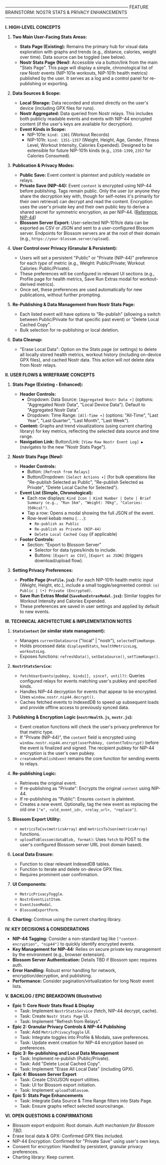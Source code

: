 \
────────────────────────────────────────
FEATURE BRAINSTORM: NOSTR STATS & PRIVACY ENHANCEMENTS
────────────────────────────────────────

**I. HIGH-LEVEL CONCEPTS**

1.  **Two Main User-Facing Stats Areas:**
    *   **Stats Page (Existing):** Remains the primary hub for visual data exploration with graphs and trends (e.g., distance, calories, weight over time). Data source can be toggled (see below).
    *   **Nostr Stats Page (New):** Accessible via a button/link from the main "Stats Page". This page will display a simple, chronological list of raw Nostr events (NIP-101e workouts, NIP-101h health metrics) published by the user. It serves as a log and a control panel for re-publishing or exporting.

2.  **Data Sources & Scope:**
    *   **Local Storage:** Data recorded and stored directly on the user's device (including GPX files for runs).
    *   **Nostr Aggregated:** Data queried from Nostr relays. This includes both publicly readable events and events with NIP-44 encrypted content (if the user's keys are available for decryption).
    *   **Event Kinds in Scope:**
        *   NIP-101e: `kind: 1301` (Workout Records)
        *   NIP-101h: `kind: 1351-1357` (Weight, Height, Age, Gender, Fitness Level, Workout Intensity, Calories Expended). Designed to be extensible for future NIP-101h kinds (e.g., `1358-1399`, `2357` for Calories Consumed).

3.  **Publication & Privacy Modes:**
    *   **Public Save:** Event content is plaintext and publicly readable on relays.
    *   **Private Save (NIP-44):** Event `content` is encrypted using NIP-44 before publishing. Tags remain public. Only the user (or anyone they share the decryption key with, though for self-notes it's primarily for their own retrieval) can decrypt and read the content. Encryption uses the user's private key and their own public key to derive a shared secret for symmetric encryption, as per NIP-44. ([Reference: NIP-44](https://github.com/nostr-protocol/nips/blob/master/44.md))
    *   **Blossom Server Export:** User-selected NIP-101h/e data can be exported as CSV or JSON and sent to a user-configured Blossom server. Endpoints for Blossom servers are at the root of their domain (e.g., `https://your-blossom.server/upload`).

4.  **User Control over Privacy (Granular & Persistent):**
    *   Users will set a persistent "Public" or "Private (NIP-44)" preference for each *type* of metric (e.g., Weight: Public/Private; Workout Calories: Public/Private).
    *   These preferences will be configured in relevant UI sections (e.g., Profile page for health metrics, Save Run Extras modal for workout-derived metrics).
    *   Once set, these preferences are used automatically for new publications, without further prompting.

5.  **Re-Publishing & Data Management from Nostr Stats Page:**
    *   Each listed event will have options to "Re-publish" (allowing a switch between Public/Private for that specific past event) or "Delete Local Cached Copy".
    *   Bulk selection for re-publishing or local deletion.

6.  **Data Cleanup:**
    *   "Erase Local Data": Option on the Stats page (or settings) to delete all locally stored health metrics, workout history (including on-device GPX files), and cached Nostr data. This action will *not* delete data from Nostr relays.

**II. USER FLOWS & WIREFRAME CONCEPTS**

1.  **Stats Page (Existing - Enhanced):**
    *   **Header Controls:**
        *   Dropdown: Data Source: `[Aggregated Nostr Data ▾]` (options: "Aggregated Nostr Data", "Local Device Data"). Default to "Aggregated Nostr Data".
        *   Dropdown: Time Range: `[All-Time ▾]` (options: "All-Time", "Last Year", "Last Quarter", "Last Month", "Last Week").
    *   **Content:** Graphs and trend visualizations (using current charting library) for key metrics, reflecting the selected data source and time range.
    *   **Navigation Link:** Button/Link: `[View Raw Nostr Event Log] ▶` (navigates to the new "Nostr Stats Page").

2.  **Nostr Stats Page (New):**
    *   **Header Controls:**
        *   Button: `[Refresh from Relays]`
        *   Button/Dropdown: `[Select Actions ▾]` (for bulk operations like "Re-publish Selected as Public", "Re-publish Selected as Private", "Delete Local Cache for Selected").
    *   **Event List (Simple, Chronological):**
        *   Each row displays: `Kind Icon | Kind Number | Date | Brief Summary (e.g., "Run 5km", "Weight: 70kg", "Calories: 350kcal")`.
        *   Tap a row: Opens a modal showing the full JSON of the event.
        *   Row-level kebab menu (`...`):
            *   `Re-publish as Public`
            *   `Re-publish as Private (NIP-44)`
            *   `Delete Local Cached Copy` (if applicable)
    *   **Footer Controls:**
        *   Section: "Export to Blossom Server"
            *   Selector for data types/kinds to include.
            *   Buttons: `[Export as CSV]`, `[Export as JSON]` (triggers download/upload flow).

3.  **Setting Privacy Preferences:**
    *   **Profile Page (`Profile.jsx`):** For each NIP-101h health metric input (Weight, Height, etc.), include a small toggle/segmented control: `(o) Public | (•) Private (Encrypted)`.
    *   **Save Run Extras Modal (`SaveRunExtrasModal.jsx`):** Similar toggles for Workout Intensity and Calories Expended.
    *   These preferences are saved in user settings and applied by default to new events.

**III. TECHNICAL ARCHITECTURE & IMPLEMENTATION NOTES**

1.  **`StatsContext` (or similar state management):**
    *   Manages `currentDataSource` ("local" | "nostr"), `selectedTimeRange`.
    *   Holds processed data: `displayedStats`, `healthMetricsLog`, `workoutsLog`.
    *   Exposes functions: `refreshData()`, `setDataSource()`, `setTimeRange()`.

2.  **`NostrStatsService`:**
    *   `fetchUserEvents(pubkey, kinds[], since?, until?)`: Queries configured relays for events matching user's pubkey and specified kinds.
    *   Handles NIP-44 decryption for events that appear to be encrypted. Uses `window.nostr.nip44.decrypt()`.
    *   Caches fetched events to IndexedDB to speed up subsequent loads and provide offline access to previously synced data.

3.  **Publishing & Encryption Logic (`nostrHealth.js`, `nostr.js`):**
    *   Event creation functions will check the user's privacy preference for that metric type.
    *   If "Private (NIP-44)", the `content` field is encrypted using `window.nostr.nip44.encrypt(userPubkey, contentToEncrypt)` before the event is finalized and signed. The recipient pubkey for NIP-44 encryption is the user's own pubkey.
    *   `createAndPublishEvent` remains the core function for sending events to relays.

4.  **Re-publishing Logic:**
    *   Retrieves the original event.
    *   If re-publishing as "Private": Encrypts the original `content` using NIP-44.
    *   If re-publishing as "Public": Ensures `content` is plaintext.
    *   Creates a *new* event. Optionally, tag the new event as replacing the old one `["e", <old_event_id>, <relay_url>, "replace"]`.

5.  **Blossom Export Utility:**
    *   `metricsToCsv(metricsArray)` and `metricsToJson(metricsArray)` functions.
    *   `uploadToBlossom(dataBlob, format)`: Uses `fetch` to POST to the user's configured Blossom server URL (root domain based).

6.  **Local Data Erasure:**
    *   Function to clear relevant IndexedDB tables.
    *   Function to iterate and delete on-device GPX files.
    *   Requires prominent user confirmation.

7.  **UI Components:**
    *   `MetricPrivacyToggle`.
    *   `NostrEventListItem`.
    *   `EventJsonModal`.
    *   `BlossomExportForm`.

8.  **Charting:** Continue using the current charting library.

**IV. KEY DECISIONS & CONSIDERATIONS**

*   **NIP-44 Tagging:** Consider a non-standard tag like `["content-encryption", "nip44"]` to quickly identify encrypted events.
*   **Key Management for NIP-44:** Relies on secure private key management by the environment (e.g., browser extension).
*   **Blossom Server Authentication:** Details TBD if Blossom spec requires auth.
*   **Error Handling:** Robust error handling for network, encryption/decryption, and publishing.
*   **Performance:** Consider pagination/virtualization for long Nostr event lists.

**V. BACKLOG / EPIC BREAKDOWN (Illustrative)**

*   **Epic 1: Core Nostr Stats Read & Display**
    *   Task: Implement `NostrStatsService` (fetch, NIP-44 decrypt, cache).
    *   Task: Create `Nostr Stats Page` UI.
    *   Task: Implement "Refresh from Relays".
*   **Epic 2: Granular Privacy Controls & NIP-44 Publishing**
    *   Task: Add `MetricPrivacyToggle` UI.
    *   Task: Integrate toggles into Profile & Modals, save preferences.
    *   Task: Update event creation for NIP-44 encryption based on preferences.
*   **Epic 3: Re-publishing and Local Data Management**
    *   Task: Implement re-publish (Public/Private).
    *   Task: Add "Delete Local Cached Copy".
    *   Task: Implement "Erase All Local Data" (including GPX).
*   **Epic 4: Blossom Server Export**
    *   Task: Create CSV/JSON export utilities.
    *   Task: UI for Blossom export initiation.
    *   Task: Implement `uploadToBlossom`.
*   **Epic 5: Stats Page Enhancements**
    *   Task: Integrate Data Source & Time Range filters into Stats Page.
    *   Task: Ensure graphs reflect selected source/range.

**VI. OPEN QUESTIONS & CONFIRMATIONS**
*   Blossom export endpoint: Root domain. *Auth mechanism for Blossom TBD.*
*   Erase local data & GPX: Confirmed GPX files included.
*   NIP-44 Encryption: Confirmed for "Private Save" using user's own keys.
*   Consent for encryption: Handled by persistent, granular privacy preferences.
*   Charting library: Keep current. 